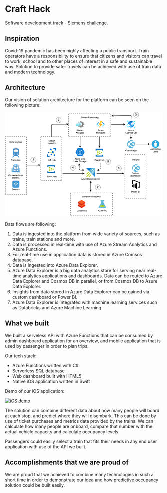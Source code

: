 # Craft Hack
Software development track - Siemens challenge.

## Inspiration

Covid-19 pandemic has been highly affecting a public transport. Train operators have a responsibility to ensure that citizens and visitors can travel to work, school and to other places of interest in a safe and sustainable way. Solution to provide safer travels can be achieved with use of train data and modern technology.


## Architecture

Our vision of solution architecture for the platform can be seen on the following picture:

![Architecture](https://github.com/gvuksic/CHTransportation/blob/main/Images/arhitecture.png)

Data flows are following:
1. Data is ingested into the platform from wide variety of sources, such as trains, train stations and more.
2. Data is processed in real-time with use of Azure Stream Analytics and Azure Functions.
3. For real-time use in application data is stored in Azure Comsos database.
4. Data is ingested into Azure Data Explorer.
5. Azure Data Explorer is a big data analytics store for serving near real-time analytics applications and dashboards. Data can be routed to Azure Data Explorer and Cosmos DB in parallel, or from Cosmos DB to Azure Data Explorer.
6. Insights from data stored in Azure Data Explorer can be gained via custom dashboard or Power BI.
7. Azure Data Explorer is integrated with machine learning services such as Databricks and Azure Machine Learning.


## What we built

We built a serveless API with Azure Functions that can be consumed by admin dashboard application for an overview, and mobile application that is used by passenger in order to plan trips.

Our tech stack:
 - Azure Functions written with C#
 - Serverless SQL database
 - Web dashboard built with HTML5
 - Native iOS application written in Swift

Demo of our iOS application:

[![iOS demo](https://img.youtube.com/vi/boBdc7TNuWk/0.jpg)](https://www.youtube.com/watch?v=boBdc7TNuWk)

The solution can combine different data about how many people will board at each stop, and predict where they will disembark. This can be done by use of ticket purchases and metrics data provided by the trains. We can calculate how many people are onboard, compare that number with the actual vehicle capacity and calculate occupancy levels.

Passengers could easily select a train that fits their needs in any end user application with use of the API we built.


## Accomplishments that we are proud of

We are proud that we achieved to combine many technologies in such a short time in order to demonstrate our idea and how predictive occupancy solution could be built easily.
